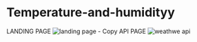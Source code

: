 # Temperature-and-humidityy
LANDING PAGE
![landing page - Copy](https://user-images.githubusercontent.com/109501765/200185911-a313f0f6-8e08-447e-81f6-83d74cb7a169.png)
API PAGE
![weathwe api](https://user-images.githubusercontent.com/109501765/200186037-13360d93-137b-45b2-8a0f-80060a15e0af.png)
